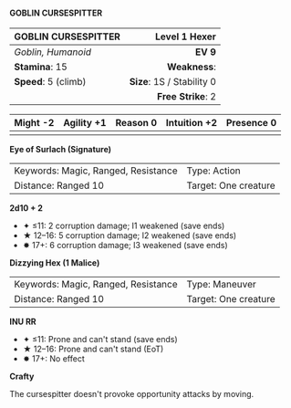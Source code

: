 #### GOBLIN CURSESPITTER

| GOBLIN CURSESPITTER  |          **Level 1 Hexer** |
| :------------------- | -------------------------: |
| *Goblin, Humanoid*   |                   **EV 9** |
| **Stamina**: 15      |              **Weakness**: |
| **Speed**: 5 (climb) | **Size**: 1S / Stability 0 |
|                      |         **Free Strike**: 2 |

| **Might** -2 | **Agility** +1 | **Reason** 0 | **Intuition** +2 | **Presence** 0 |
| ------------ | -------------- | ------------ | ---------------- | -------------- |
|              |                |              |                  |                |

**Eye of Surlach (Signature)**

|                                     |                      |
| :---------------------------------- | :------------------- |
| Keywords: Magic, Ranged, Resistance | Type: Action         |
| Distance: Ranged 10                 | Target: One creature |

**2d10 + 2**

- ✦ ≤11: 2 corruption damage; I1 weakened (save ends)
- ★ 12–16: 5 corruption damage; I2 weakened (save ends)
- ✸ 17+: 6 corruption damage; I3 weakened (save ends)

**Dizzying Hex (1 Malice)**

|                                     |                      |
| :---------------------------------- | :------------------- |
| Keywords: Magic, Ranged, Resistance | Type: Maneuver       |
| Distance: Ranged 10                 | Target: One creature |

**INU RR**

- ✦ ≤11: Prone and can't stand (save ends)
- ★ 12–16: Prone and can't stand (EoT)
- ✸ 17+: No effect

**Crafty**

The cursespitter doesn't provoke opportunity attacks by moving.
